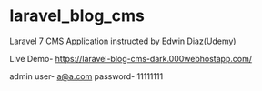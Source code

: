 # laravel_blog_cms
Laravel 7 CMS Application instructed by Edwin Diaz(Udemy)

Live Demo- https://laravel-blog-cms-dark.000webhostapp.com/

admin user- a@a.com password- 11111111

